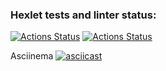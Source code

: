 ### Hexlet tests and linter status:
[![Actions Status](https://github.com/TurtleOld/python-project-lvl2/workflows/hexlet-check/badge.svg)](https://github.com/TurtleOld/python-project-lvl2/actions)
[![Actions Status](https://github.com/TurtleOld/python-project-lvl2/workflows/gendiff/badge.svg)](https://github.com/TurtleOld/python-project-lvl2/actions)


Asciinema
[![asciicast](https://asciinema.org/a/459870.svg)](https://asciinema.org/a/459870)
